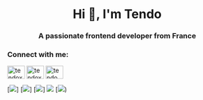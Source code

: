 <h1 align="center">Hi 👋, I'm Tendo</h1>
<h3 align="center">A passionate frontend developer from France</h3>

<h3 align="left">Connect with me:</h3>
<p align="left">
<a href="https://twitter.com/tendoxt" target="blank"><img align="center" src="https://raw.githubusercontent.com/rahuldkjain/github-profile-readme-generator/master/src/images/icons/Social/twitter.svg" alt="tendoxt" height="30" width="40" /></a>
<a href="https://www.youtube.com/c/tendoxt" target="blank"><img align="center" src="https://raw.githubusercontent.com/rahuldkjain/github-profile-readme-generator/master/src/images/icons/Social/youtube.svg" alt="tendoxt" height="30" width="40" /></a>
<a href="https://discord.gg/tendo" target="blank"><img align="center" src="https://raw.githubusercontent.com/rahuldkjain/github-profile-readme-generator/master/src/images/icons/Social/discord.svg" alt="tendo" height="30" width="40" /></a>
</p>

[![](http://github-profile-summary-cards.vercel.app/api/cards/profile-details?username=tendoxt&theme=2077)]
[![](http://github-profile-summary-cards.vercel.app/api/cards/repos-per-language?username=tendoxt&theme=2077)] [![](http://github-profile-summary-cards.vercel.app/api/cards/most-commit-language?username=tendoxt&theme=2077)]
[![](http://github-profile-summary-cards.vercel.app/api/cards/stats?username=tendoxt&theme=2077)](https://github.com/vn7n24fzkq/github-profile-summary-cards) [![](http://github-profile-summary-cards.vercel.app/api/cards/productive-time?username=tendoxt&theme=2077&utcOffset=8))
